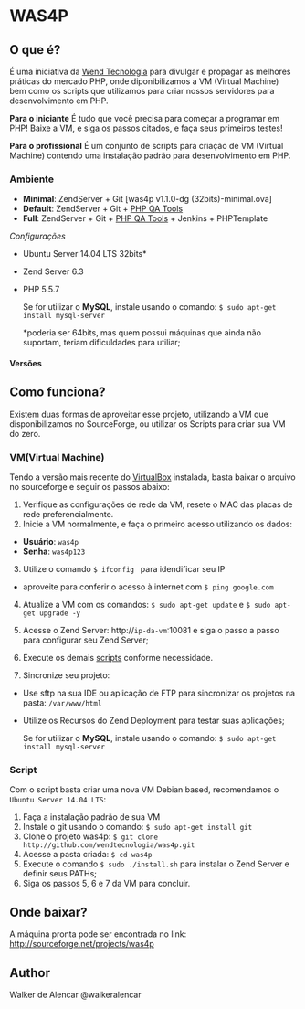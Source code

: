 # WAS4P 

## O que é?
É uma iniciativa da [Wend Tecnologia](http://wend.com.br) para divulgar e propagar as melhores práticas do mercado PHP, onde diponibilizamos a VM (Virtual Machine) bem como os scripts que utilizamos para criar nossos servidores para desenvolvimento em PHP.

**Para o iniciante** É tudo que você precisa para começar a programar em PHP! Baixe a VM, e siga os passos citados, e faça seus primeiros testes!

**Para o profissional** É um conjunto de scripts para criação de VM (Virtual Machine) contendo uma instalação padrão para desenvolvimento em PHP.

### Ambiente
* **Minimal**: ZendServer + Git [was4p v1.1.0-dg (32bits)-minimal.ova]
* **Default**: ZendServer + Git + [PHP QA Tools](https://github.com/wendtecnologia/phpqatools)
* **Full**: ZendServer + Git + [PHP QA Tools](https://github.com/wendtecnologia/phpqatools) + Jenkins + PHPTemplate

*Configurações*
- Ubuntu Server 14.04 LTS 32bits*
- Zend Server 6.3
- PHP 5.5.7

   Se for utilizar o **MySQL**, instale usando o comando: `$ sudo apt-get install mysql-server`

   *poderia ser 64bits, mas quem possui máquinas que ainda não suportam, teriam dificuldades para utiliar;

#### Versões


## Como funciona?
Existem duas formas de aproveitar esse projeto, utilizando a VM que disponibilizamos no SourceForge, ou utilizar os Scripts para criar sua VM do zero.

### VM(Virtual Machine)
Tendo a versão mais recente do [VirtualBox](http://virtualbox.org) instalada, basta baixar o arquivo no sourceforge e seguir os passos abaixo:

1. Verifique as configurações de rede da VM, resete o MAC das placas de rede preferencialmente.
2. Inicie a VM normalmente, e faça o primeiro acesso utilizando os dados: 
 - **Usuário**: `was4p`
 - **Senha**: `was4p123`
3. Utilize o comando `$ ifconfig ` para idendificar seu IP
 - aproveite para conferir o acesso à internet com `$ ping google.com`
4. Atualize a VM com os comandos: `$ sudo apt-get update` e `$ sudo apt-get upgrade -y`
5. Acesse o Zend Server: http://`ip-da-vm`:10081 e siga o passo a passo para configurar seu Zend Server;
6. Execute os demais [scripts](https://github.com/wendtecnologia/was4p/blob/master/scripts/README.md) conforme necessidade.

7. Sincronize seu projeto:
 - Use sftp na sua IDE ou aplicação de FTP para sincronizar os projetos na pasta: `/var/www/html`
 - Utilize os Recursos do Zend Deployment para testar suas aplicações;

   Se for utilizar o **MySQL**, instale usando o comando: `$ sudo apt-get install mysql-server`

### Script
Com o script basta criar uma nova VM Debian based, recomendamos o `Ubuntu Server 14.04 LTS`:

1. Faça a instalação padrão de sua VM
2. Instale o git usando o comando: `$ sudo apt-get install git`
3. Clone o projeto was4p: `$ git clone http://github.com/wendtecnologia/was4p.git`
4. Acesse a pasta criada: `$ cd was4p`
5. Execute o comando `$ sudo ./install.sh` para instalar o Zend Server e definir seus PATHs;
6. Siga os passos 5, 6 e 7 da VM para concluir.

## Onde baixar?
A máquina pronta pode ser encontrada no link:
http://sourceforge.net/projects/was4p

## Author
Walker de Alencar @walkeralencar

